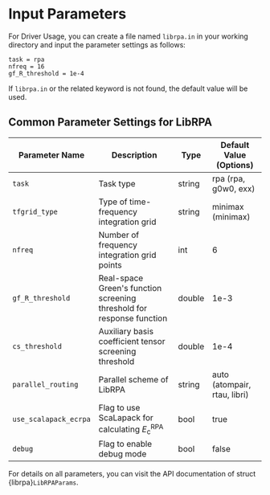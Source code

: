 # Input Parameters

For Driver Usage, you can create a file named `librpa.in` in your working directory and input the parameter settings as follows:

```
task = rpa
nfreq = 16
gf_R_threshold = 1e-4
```
If `librpa.in` or the related keyword is not found, the default value will be used.

## Common Parameter Settings for LibRPA

| Parameter Name         | Description                                                           | Type   | Default Value (Options)      |
|------------------------|-----------------------------------------------------------------------|--------|------------------------------|
| `task`                 | Task type                                                             | string | rpa (rpa, g0w0, exx)         |
| `tfgrid_type`          | Type of time-frequency integration grid                               | string | minimax (minimax)            |
| `nfreq`                | Number of frequency integration grid points                           | int    | 6                            |
| `gf_R_threshold`       | Real-space Green's function screening threshold for response function | double | 1e-3                         |
| `cs_threshold`         | Auxiliary basis coefficient tensor screening threshold                | double | 1e-4                         |
| `parallel_routing`     | Parallel scheme of LibRPA                                             | string | auto (atompair, rtau, libri) |
| `use_scalapack_ecrpa`  | Flag to use ScaLapack for calculating $E_\text{c}^{\text{RPA}}$       | bool   | true                         |
| `debug`                | Flag to enable debug mode                                             | bool   | false                        |

For details on all parameters, you can visit the API documentation of struct {librpa}`LibRPAParams`.
